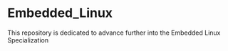 # Embedded_Linux
This repository is dedicated to advance further into the Embedded Linux Specialization
